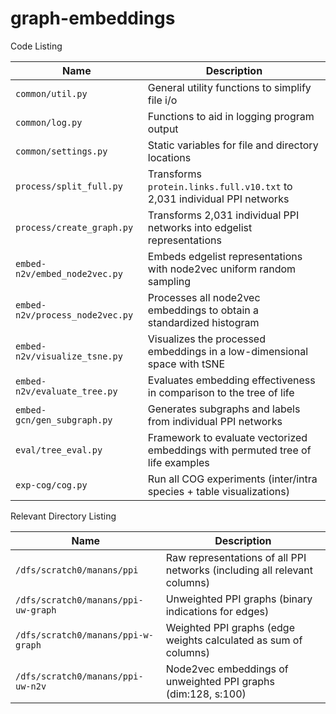 # graph-embeddings

Code Listing

| Name                                | Description                                                              |
|-------------------------------------|--------------------------------------------------------------------------|
| ``common/util.py``     | General utility functions to simplify file i/o                               |
| ``common/log.py``      | Functions to aid in logging program output                                   |
| ``common/settings.py`` | Static variables for file and directory locations                            |
| ``process/split_full.py``      | Transforms ``protein.links.full.v10.txt`` to 2,031 individual PPI networks   |
| ``process/create_graph.py``    | Transforms 2,031 individual PPI networks into edgelist representations       |
| ``embed-n2v/embed_node2vec.py``  | Embeds edgelist representations with node2vec uniform random sampling        |
| ``embed-n2v/process_node2vec.py``| Processes all node2vec embeddings to obtain a standardized histogram | 
| ``embed-n2v/visualize_tsne.py``  | Visualizes the processed embeddings in a low-dimensional space with tSNE |
| ``embed-n2v/evaluate_tree.py`` | Evaluates embedding effectiveness in comparison to the tree of life |
| ``embed-gcn/gen_subgraph.py`` | Generates subgraphs and labels from individual PPI networks |
| ``eval/tree_eval.py`` | Framework to evaluate vectorized embeddings with permuted tree of life examples |
| ``exp-cog/cog.py``   | Run all COG experiments (inter/intra species + table visualizations)         |

Relevant Directory Listing

| Name                                 | Description                                                                |
|--------------------------------------|----------------------------------------------------------------------------|
| ``/dfs/scratch0/manans/ppi``         | Raw representations of all PPI networks (including all relevant columns)   | 
| ``/dfs/scratch0/manans/ppi-uw-graph``| Unweighted PPI graphs (binary indications for edges)                       |
| ``/dfs/scratch0/manans/ppi-w-graph`` | Weighted PPI graphs (edge weights calculated as sum of columns)            |
| ``/dfs/scratch0/manans/ppi-uw-n2v``  | Node2vec embeddings of unweighted PPI graphs (dim:128, s:100)              | 

